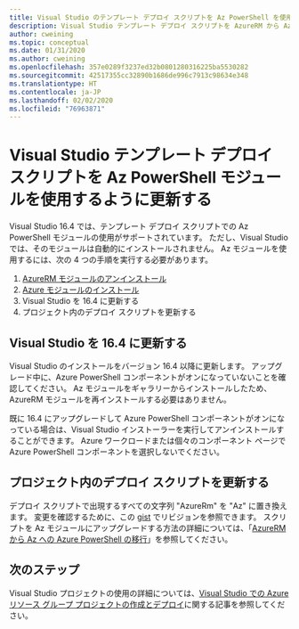 ```yaml
---
title: Visual Studio のテンプレート デプロイ スクリプトを Az PowerShell を使用するように更新する
description: Visual Studio テンプレート デプロイ スクリプトを AzureRM から Az PowerShell に更新する
author: cweining
ms.topic: conceptual
ms.date: 01/31/2020
ms.author: cweining
ms.openlocfilehash: 357e0289f3237ed32b0801280316225ba5530282
ms.sourcegitcommit: 42517355cc32890b1686de996c7913c98634e348
ms.translationtype: HT
ms.contentlocale: ja-JP
ms.lasthandoff: 02/02/2020
ms.locfileid: "76963871"
---
```

# <a name="update-visual-studio-template-deployment-script-to-use-az-powershell-module"></a>Visual Studio テンプレート デプロイ スクリプトを Az PowerShell モジュールを使用するように更新する

Visual Studio 16.4 では、テンプレート デプロイ スクリプトでの Az PowerShell モジュールの使用がサポートされています。 ただし、Visual Studio では、そのモジュールは自動的にインストールされません。 Az モジュールを使用するには、次の 4 つの手順を実行する必要があります。

1. [AzureRM モジュールのアンインストール](/powershell/azure/uninstall-az-ps#uninstall-the-azurerm-module)
1. [Azure モジュールのインストール](/powershell/azure/install-az-ps)
1. Visual Studio を 16.4 に更新する
1. プロジェクト内のデプロイ スクリプトを更新する

## <a name="update-visual-studio-to-164"></a>Visual Studio を 16.4 に更新する

Visual Studio のインストールをバージョン 16.4 以降に更新します。 アップグレード中に、Azure PowerShell コンポーネントがオンになっていないことを確認してください。 Az モジュールをギャラリーからインストールしたため、AzureRM モジュールを再インストールする必要はありません。

既に 16.4 にアップグレードして Azure PowerShell コンポーネントがオンになっている場合は、Visual Studio インストーラーを実行してアンインストールすることができます。 Azure ワークロードまたは個々のコンポーネント ページで Azure PowerShell コンポーネントを選択しないでください。

## <a name="update-the-deployment-script-in-your-project"></a>プロジェクト内のデプロイ スクリプトを更新する

デプロイ スクリプトで出現するすべての文字列 "AzureRm" を "Az" に置き換えます。 変更を確認するために、この [gist](https://gist.github.com/cweining/d2da2479418ea403499c4306dcf4f619) でリビジョンを参照できます。 スクリプトを Az モジュールにアップグレードする方法の詳細については、「[AzureRM から Az への Azure PowerShell の移行](/powershell/azure/migrate-from-azurerm-to-az)」を参照してください。

## <a name="next-steps"></a>次のステップ

Visual Studio プロジェクトの使用の詳細については、[Visual Studio での Azure リソース グループ プロジェクトの作成とデプロイ](create-visual-studio-deployment-project.md)に関する記事を参照してください。
